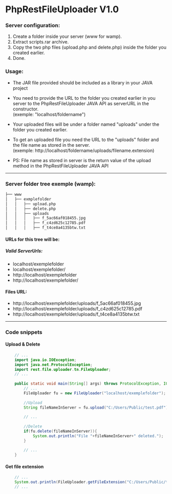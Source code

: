# PhpRestFileUploader V1.0

### Server configuration:
1. Create a folder inside your server (www for wamp).
2. Extract scripts.rar archive.
3. Copy the two php files (upload.php and delete.php) inside the folder you created earlier.
4. Done.


### Usage:
* The JAR file provided should be included as a library in your JAVA project

* You need to provide the URL to the folder you created earlier in you server to the PhpRestFileUploader JAVA API as serverURL in the constructor.<br/>(exemple: "localhost/foldername")

* Your uploaded files will be under a folder named "uploads" under the folder you created earlier.

* To get an uploaded file you need the URL to the "uploads" folder and the file name as stored in the server.<br/>(exemple: http://localhost/foldername/uploads/filename.extension)

* PS: File name as stored in server is the return value of the upload method in the PhpRestFileUploader JAVA API

- - - -

### Server folder tree exemple (wamp):
```bash
├── www
│   ├── exmplefolder
│   │   ├── upload.php
│   │   ├── delete.php
│   │   ├── uploads
│   │   │   ├── f_5ac66af018455.jpg
│   │   │   ├── f_c4zd625c12785.pdf
│   │   │   ├── f_t4ce8a4135btw.txt
```

#### URLs for this tree will be:

##### Valid ServerUrls: 
* localhost/exemplefolder
* localhost/exemplefolder/
* http://localhost/exemplefolder
* http://localhost/exemplefolder/

#### Files URL: 
* http://localhost/exemplefolder/uploads/f_5ac66af018455.jpg
* http://localhost/exemplefolder/uploads/f_c4zd625c12785.pdf
* http://localhost/exemplefolder/uploads/f_t4ce8a4135btw.txt               

- - -

### Code snippets
#### Upload & Delete

```java
    // ...
    import java.io.IOException;
    import java.net.ProtocolException;
    import rest.file.uploader.tn.FileUploader;
    // ...
    
    public static void main(String[] args) throws ProtocolException, IOException{
        // ...
        FileUploader fu = new FileUploader("localhost/exemplefolder");
        
        //Upload
        String fileNameInServer = fu.upload("C:/Users/Public/test.pdf");
        
        // ...
        
        //Delete
        if(fu.delete(fileNameInServer)){
            System.out.println("File "+fileNameInServer+" deleted.");
        }
        
        // ...
    }
```
    
#### Get file extension

```java
    // ...
    System.out.println(FileUploader.getFileExtension("C:/Users/Public/test.png")); /*This will print "png"*/
    // ...
```
